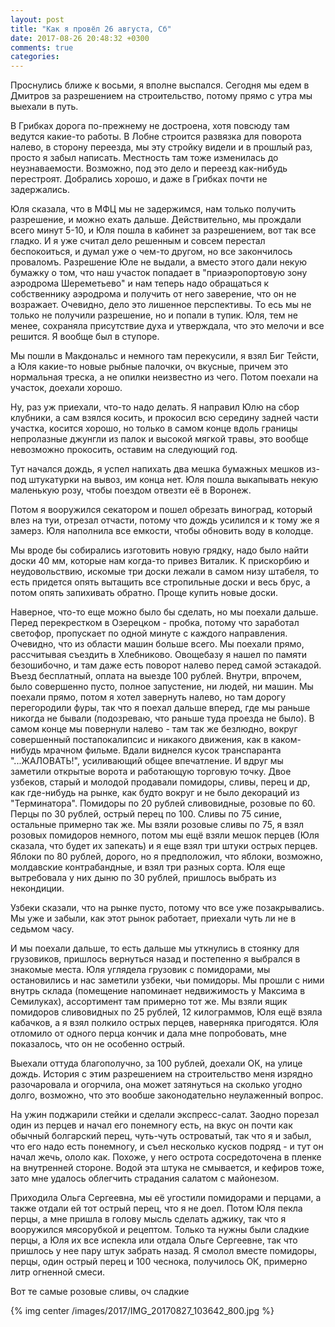 ```yaml
---
layout: post
title: "Как я провёл 26 августа, Сб"
date: 2017-08-26 20:48:32 +0300
comments: true
categories: 
---
```

Проснулись ближе к восьми, я вполне выспался. Сегодня мы едем в Дмитров за разрешением на строительство, потому прямо с утра мы выехали в путь.

В Грибках дорога по-прежнему не достроена, хотя повсюду там ведутся какие-то работы. В Лобне строится развязка для поворота налево, в сторону переезда, мы эту стройку видели и в прошлый раз, просто я забыл написать. Местность там тоже изменилась до неузнаваемости. Возможно, под это дело и переезд как-нибудь перестроят. Добрались хорошо, и даже в Грибках почти не задержались.

Юля сказала, что в МФЦ мы не задержимся, нам только получить разрешение, и можно ехать дальше. Действительно, мы прождали всего минут 5-10, и Юля пошла в кабинет за разрешением, вот так все гладко. И я уже считал дело решенным и совсем перестал беспокоиться, и думал уже о чем-то другом, но все закончилось проваломъ. Разрешение Юле не выдали, а вместо этого дали некую бумажку о том, что наш участок попадает в "приаэропортовую зону аэродрома Шереметьево" и нам теперь надо обращаться к собственнику аэродрома и получить от него заверение, что он не возражает. Очевидно, дело это лишенное перспективы. То есь мы не только не получили разрешение, но и попали в тупик. Юля, тем не менее, сохраняла присутствие духа и утверждала, что это мелочи и все решится. Я вообще был в ступоре.

Мы пошли в Макдональс и немного там перекусили, я взял Биг Тейсти, а Юля какие-то новые рыбные палочки, оч вкусные, причем это нормальная треска, а не опилки неизвестно из чего. Потом поехали на участок, доехали хорошо.

Ну, раз уж приехали, что-то надо делать. Я направил Юлю на сбор клубники, а сам взялся косить, и прокосил всю середину задней части участка, косится хорошо, но только в самом конце вдоль границы непролазные джунгли из палок и высокой мягкой травы, это вообще невозможно прокосить, оставим на следующий год.

Тут начался дождь, я успел напихать два мешка бумажных мешков из-под штукатурки на вывоз, им конца нет. Юля пошла выкапывать некую маленькую розу, чтобы поездом отвезти её в Воронеж.

Потом я вооружился секатором и пошел обрезать виноград, который влез на туи, отрезал отчасти, потому что дождь усилился и к тому же я замерз. Юля наполнила все емкости, чтобы обновить воду в колодце.

Мы вроде бы собирались изготовить новую грядку, надо было найти доски 40 мм, которые нам когда-то привез Виталик. К прискорбию и неудовольствию, искомые три доски лежали в самом низу штабеля, то есть придется опять вытащить все стропильные доски и весь брус, а потом опять запихивать обратно. Проще купить новые доски.

Наверное, что-то еще можно было бы сделать, но мы поехали дальше. Перед перекрестком в Озерецком - пробка, потому что заработал светофор, пропускает по одной минуте с каждого направления. Очевидно, что из области машин больше всего. Мы поехали прямо, рассчитывая съездить в Хлебниково. Овощебазу я нашел по памяти безошибочно, и там даже есть поворот налево перед самой эстакадой. Въезд бесплатный, оплата на выезде 100 рублей. Внутри, впрочем, было совершенно пусто, полное запустение, ни людей, ни машин. Мы поехали прямо, потом я хотел завернуть налево, но там дорогу перегородили фуры, так что я поехал дальше вперед, где мы раньше никогда не бывали (подозреваю, что раньше туда проезда не было). В самом конце мы повернули налево - там так же безлюдно, вокруг совершенный постапокалипсис и никакого движения, как в каком-нибудь мрачном фильме. Вдали виднелся кусок транспаранта "...ЖАЛОВАТЬ!", усиливающий общее впечатление. И вдруг мы заметили открытые ворота и работающую торговую точку. Двое узбеков, старый и молодой продавали помидоры, сливы, перец и др, как где-нибудь на рынке, как будто вокруг и не было декораций из "Терминатора". Помидоры по 20 рублей сливовидные, розовые по 60. Перцы по 30 рублей, острый перец по 100. Сливы по 75 синие, остальные примерно так же. Мы взяли розовые сливы по 75, я взял розовых помидоров немного, потом мы ещё взяли мешок перцев (Юля сказала, что будет их запекать) и я еще взял три штуки острых перцев. Яблоки по 80 рублей, дорого, но я предположил, что яблоки, возможно, молдавские контрабандные, и взял три разных сорта. Юля еще вытребовала у них дыню по 30 рублей, пришлось выбрать из некондиции.

Узбеки сказали, что на рынке пусто, потому что все уже позакрывались. Мы уже и забыли, как этот рынок работает, приехали чуть ли не в седьмом часу.

И мы поехали дальше, то есть дальше мы уткнулись в стоянку для грузовиков, пришлось вернуться назад и постепенно я выбрался в знакомые места. Юля углядела грузовик с помидорами, мы остановились и нас заметили узбеки, чьи помидоры. Мы прошли с ними внутрь склада (помещение напоминает недвижимость у Максима в Семилуках), ассортимент там примерно тот же. Мы взяли ящик помидоров сливовидных по 25 рублей, 12 килограммов, Юля ещё взяла кабачков, а я взял полкило острых перцев, наверняка пригодятся. Юля отломило от одного перца кончик и дала мне попробовать, мне показалось, что он не особенно острый.

Выехали оттуда благополучно, за 100 рублей, доехали ОК, на улице дождь. История с этим разрешением на строительство меня изрядно разочаровала и огорчила, она может затянуться на сколько угодно долго, возможно, что это вообше законодательно неулаженный вопрос.

На ужин поджарили стейки и сделали экспресс-салат. Заодно порезал один из перцев и начал его понемногу есть, на вкус он почти как обычный болгарский перец, чуть-чуть островатый, так что я и забыл, что его надо есть понемногу, и съел несколько кусков подряд - и тут он начал жечь, ололо как. Похоже, у него острота сосредоточена в пленке на внутренней стороне. Водой эта штука не смывается, и кефиров тоже, зато мне удалось облегчить страдания салатом с майонезом.

Приходила Ольга Сергеевна, мы её угостили помидорами и перцами, а также отдали ей тот острый перец, что я не доел. Потом Юля пекла перцы, а мне пришла в голову мысль сделать аджику, так что я вооружился мясорубкой и рецептом. Только та нужны были сладкие перцы, а Юля их все испекла или отдала Ольге Сергеевне, так что пришлось у нее пару штук забрать назад. Я смолол вместе помидоры, перцы, один острый перец и 100 чеснока, получилось ОК, примерно литр огненной смеси.

Вот те самые розовые сливы, оч сладкие 

{% img center /images/2017/IMG_20170827_103642_800.jpg %}

